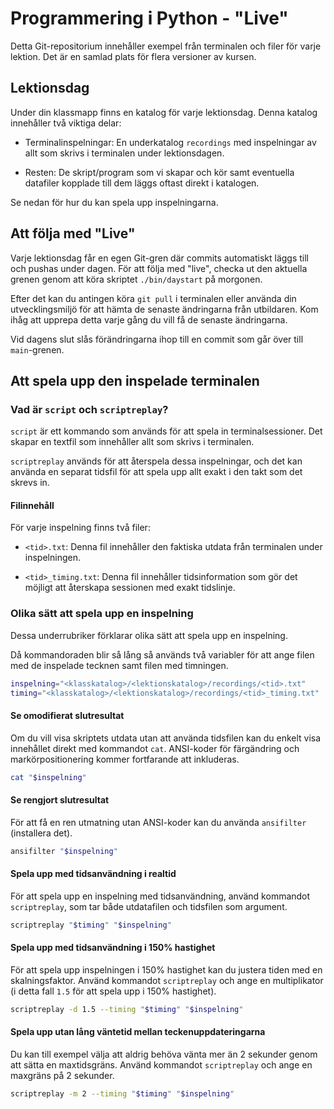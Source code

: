 # Programmering i Python - "Live"

Detta Git-repositorium innehåller exempel från terminalen och filer för varje lektion. Det är en samlad plats för flera versioner av kursen.

## Lektionsdag

Under din klassmapp finns en katalog för varje lektionsdag. Denna katalog innehåller två viktiga delar:

- Terminalinspelningar: En underkatalog `recordings` med inspelningar av allt som skrivs i terminalen under lektionsdagen.

- Resten: De skript/program som vi skapar och kör samt eventuella datafiler kopplade till dem läggs oftast direkt i katalogen.

Se nedan för hur du kan spela upp inspelningarna.

## Att följa med "Live"

Varje lektionsdag får en egen Git-gren där commits automatiskt läggs till och pushas under dagen. För att följa med "live", checka ut den aktuella grenen genom att köra skriptet `./bin/daystart` på morgonen.

Efter det kan du antingen köra `git pull` i terminalen eller använda din utvecklingsmiljö för att hämta de senaste ändringarna från utbildaren. Kom ihåg att upprepa detta varje gång du vill få de senaste ändringarna.

Vid dagens slut slås förändringarna ihop till en commit som går över till `main`-grenen.

## Att spela upp den inspelade terminalen

### Vad är `script` och `scriptreplay`?

`script` är ett kommando som används för att spela in terminalsessioner. Det skapar en textfil som innehåller allt som skrivs i terminalen.

`scriptreplay` används för att återspela dessa inspelningar, och det kan använda en separat tidsfil för att spela upp allt exakt i den takt som det skrevs in.

#### Filinnehåll

För varje inspelning finns två filer:

- `<tid>.txt`: Denna fil innehåller den faktiska utdata från terminalen under inspelningen.

- `<tid>_timing.txt`: Denna fil innehåller tidsinformation som gör det möjligt att återskapa sessionen med exakt tidslinje.

### Olika sätt att spela upp en inspelning

Dessa underrubriker förklarar olika sätt att spela upp en inspelning.

Då kommandoraden blir så lång så används två variabler för att ange filen med de inspelade tecknen samt filen med timningen.

```bash
inspelning="<klasskatalog>/<lektionskatalog>/recordings/<tid>.txt"
timing="<klasskatalog>/<lektionskatalog>/recordings/<tid>_timing.txt"
```

#### Se omodifierat slutresultat

Om du vill visa skriptets utdata utan att använda tidsfilen kan du enkelt visa innehållet direkt med kommandot `cat`. ANSI-koder för färgändring och markörpositionering kommer fortfarande att inkluderas.

```bash
cat "$inspelning"
```

#### Se rengjort slutresultat

För att få en ren utmatning utan ANSI-koder kan du använda `ansifilter` (installera det).

```bash
ansifilter "$inspelning"
```

#### Spela upp med tidsanvändning i realtid

För att spela upp en inspelning med tidsanvändning, använd kommandot `scriptreplay`, som tar både utdatafilen och tidsfilen som argument.

```bash
scriptreplay "$timing" "$inspelning"
```

#### Spela upp med tidsanvändning i 150% hastighet

För att spela upp inspelningen i 150% hastighet kan du justera tiden med en skalningsfaktor. Använd kommandot `scriptreplay` och ange en multiplikator (i detta fall `1.5` för att spela upp i 150% hastighet).

```bash
scriptreplay -d 1.5 --timing "$timing" "$inspelning"
```

#### Spela upp utan lång väntetid mellan teckenuppdateringarna

Du kan till exempel välja att aldrig behöva vänta mer än 2 sekunder genom att sätta en maxtidsgräns. Använd kommandot `scriptreplay` och ange en maxgräns på 2 sekunder.

```bash
scriptreplay -m 2 --timing "$timing" "$inspelning"
```
